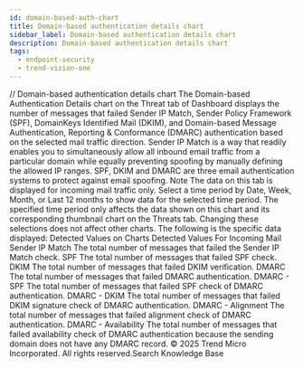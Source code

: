 ```yaml
---
id: domain-based-auth-chart
title: Domain-based authentication details chart
sidebar_label: Domain-based authentication details chart
description: Domain-based authentication details chart
tags:
  - endpoint-security
  - trend-vision-one
---
```


/*<![CDATA[*/ $('#title').html($('meta[name=map-description]').attr('content')); /*]]>*/ Domain-based authentication details chart The Domain-based Authentication Details chart on the Threat tab of Dashboard displays the number of messages that failed Sender IP Match, Sender Policy Framework (SPF), DomainKeys Identified Mail (DKIM), and Domain-based Message Authentication, Reporting & Conformance (DMARC) authentication based on the selected mail traffic direction. Sender IP Match is a way that readily enables you to simultaneously allow all inbound email traffic from a particular domain while equally preventing spoofing by manually defining the allowed IP ranges. SPF, DKIM and DMARC are three email authentication systems to protect against email spoofing. Note The data on this tab is displayed for incoming mail traffic only. Select a time period by Date, Week, Month, or Last 12 months to show data for the selected time period. The specified time period only affects the data shown on this chart and its corresponding thumbnail chart on the Threats tab. Changing these selections does not affect other charts. The following is the specific data displayed: Detected Values on Charts Detected Values For Incoming Mail Sender IP Match The total number of messages that failed the Sender IP Match check. SPF The total number of messages that failed SPF check. DKIM The total number of messages that failed DKIM verification. DMARC The total number of messages that failed DMARC authentication. DMARC - SPF The total number of messages that failed SPF check of DMARC authentication. DMARC - DKIM The total number of messages that failed DKIM signature check of DMARC authentication. DMARC - Alignment The total number of messages that failed alignment check of DMARC authentication. DMARC - Availability The total number of messages that failed availability check of DMARC authentication because the sending domain does not have any DMARC record. © 2025 Trend Micro Incorporated. All rights reserved.Search Knowledge Base